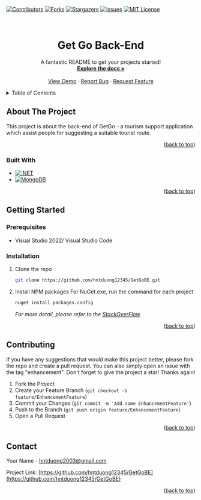 <a id="readme-top"></a>

<!-- PROJECT SHIELDS -->
[![Contributors][contributors-shield]][contributors-url]
[![Forks][forks-shield]][forks-url]
[![Stargazers][stars-shield]][stars-url]
[![Issues][issues-shield]][issues-url]
[![MIT License][license-shield]][license-url]

<!-- PROJECT TITLE -->
<br />
<div align="center">
  <h1 align="center">
      Get Go Back-End
  </h1>

  <p align="center">
    A fantastic README to get your projects started!
    <br />
    <a href="https://github.com/hntduong12345/GetGoBE"><strong>Explore the docs »</strong></a>
    <br />
    <br />
    <a href="https://github.com/hntduong12345/GetGoBE">View Demo</a>
    ·
    <a href="https://github.com/hntduong12345/GetGoBE/issues/new?labels=bug&template=bug-report---.md">Report Bug</a>
    ·
    <a href="https://github.com/hntduong12345/GetGoBE/issues/new?labels=enhancement&template=feature-request---.md">Request Feature</a>
  </p>
</div>



<!-- TABLE OF CONTENTS -->
<details>
  <summary>Table of Contents</summary>
  <ol>
    <li>
      <a href="#about-the-project">About The Project</a>
      <ul>
        <li><a href="#built-with">Built With</a></li>
      </ul>
    </li>
    <li>
      <a href="#getting-started">Getting Started</a>
      <ul>
        <li><a href="#prerequisites">Prerequisites</a></li>
        <li><a href="#installation">Installation</a></li>
      </ul>
    </li>
    <li><a href="#contributing">Contributing</a></li>
    <li><a href="#contact">Contact</a></li>
  </ol>
</details>



<!-- ABOUT THE PROJECT -->
## About The Project

This project is about the back-end of GetGo - a tourism support application which assist people for suggesting a suitable tourist route.

<p align="right">(<a href="#readme-top">back to top</a>)</p>



### Built With
* [![.NET][.NET-shield]][.NET-url]
* [![MongoDB][MongoDB-shield]][MongoDB-url]
<p align="right">(<a href="#readme-top">back to top</a>)</p>



<!-- GETTING STARTED -->
## Getting Started

### Prerequisites
* Visual Studio 2022/ Visual Studio Code

### Installation
1. Clone the repo
   ```sh
   git clone https://github.com/hntduong12345/GetGoBE.git
   ```
2. Install NPM packages
   For NuGet.exe, run the command for each project
   ```sh
   nuget install packages.config
   ```
   _For more detail, please refer to the [StackOverFlow](https://stackoverflow.com/questions/6876732/how-do-i-get-nuget-to-install-update-all-the-packages-in-the-packages-config)_
<p align="right">(<a href="#readme-top">back to top</a>)</p>

<!-- CONTRIBUTING -->
## Contributing
If you have any suggestions that would make this project better, please fork the repo and create a pull request. You can also simply open an issue with the tag "enhancement".
Don't forget to give the project a star! Thanks again!

1. Fork the Project
2. Create your Feature Branch (`git checkout -b feature/EnhancementFeature`)
3. Commit your Changes (`git commit -m 'Add some EnhancementFeature'`)
4. Push to the Branch (`git push origin feature/EnhancementFeature`)
5. Open a Pull Request
<p align="right">(<a href="#readme-top">back to top</a>)</p>


<!-- CONTACT -->
## Contact
Your Name - hntduong2003@gmail.com

Project Link: [https://github.com/hntduong12345/GetGoBE](https://github.com/hntduong12345/GetGoBE)

<p align="right">(<a href="#readme-top">back to top</a>)</p>



<!-- MARKDOWN LINKS & IMAGES -->
<!-- https://www.markdownguide.org/basic-syntax/#reference-style-links -->
[contributors-shield]: https://img.shields.io/github/contributors/hntduong12345/GetGoBE.svg?style=for-the-badge
[contributors-url]: https://github.com/hntduong12345/GetGoBE/graphs/contributors
[forks-shield]: https://img.shields.io/github/forks/hntduong12345/GetGoBE.svg?style=for-the-badge
[forks-url]: https://github.com/hntduong12345/GetGoBE/network/members
[stars-shield]: https://img.shields.io/github/stars/hntduong12345/GetGoBE.svg?style=for-the-badge
[stars-url]: https://github.com/hntduong12345/GetGoBE/stargazers
[issues-shield]: https://img.shields.io/github/issues/hntduong12345/GetGoBE.svg?style=for-the-badge
[issues-url]: https://github.com/hntduong12345/GetGoBE/issues
[license-shield]: https://img.shields.io/github/license/hntduong12345/GetGoBE.svg?style=for-the-badge
[license-url]: https://github.com/hntduong12345/GetGoBE/blob/master/LICENSE.txt

[.NET-shield]: https://img.shields.io/badge/.NET-7153DC?style=for-the-badge&logo=dotnet&logoColor=white
[.NET-url]: https://learn.microsoft.com/vi-vn/dotnet/welcome
[MongoDB-shield]: https://img.shields.io/badge/MongoDB-10964D?style=for-the-badge&logo=mongodb&logoColor=white
[MongoDB-url]: https://www.mongodb.com/
